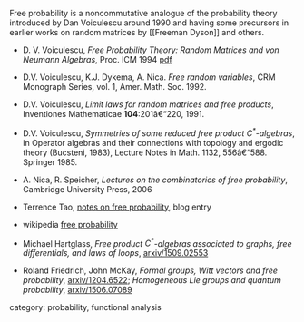 Free probability is a noncommutative analogue of the probability theory introduced by Dan Voiculescu around 1990 and having some precursors in earlier works on random matrices by [[Freeman Dyson]] and others. 

* D. V. Voiculescu, _Free Probability Theory: Random Matrices and
von Neumann Algebras_, Proc. ICM 1994 [pdf]()
* D.V. Voiculescu, K.J. Dykema, A. Nica. _Free random variables_,
CRM Monograph Series, vol. 1, Amer. Math. Soc. 1992.
* D.V. Voiculescu, _Limit laws for random matrices and free products_,
Inventiones Mathematicae __104__:201â€“220, 1991.
* D.V. Voiculescu, _Symmetries of some reduced free product $C^\ast$-algebras_, in Operator algebras and their connections with topology and ergodic theory (Bucsteni, 1983), Lecture Notes in Math. 1132, 556â€“588. Springer 1985.

* A. Nica, R. Speicher, _Lectures on the combinatorics of free probability_, Cambridge University Press, 2006
* Terrence Tao, [notes on free probability](http://terrytao.wordpress.com/2010/02/10/245a-notes-5-free-probability), blog entry

* wikipedia [free probability](https://en.wikipedia.org/wiki/Free_probability)

* Michael Hartglass, _Free product $C^\ast$-algebras associated to graphs, free differentials, and laws of loops_, [arxiv/1509.02553](http://arxiv.org/abs/1509.02553)
* Roland Friedrich, John McKay, _Formal groups, Witt vectors and free probability_, [arxiv/1204.6522](http://arxiv.org/abs/1204.6522); _Homogeneous Lie groups and quantum probability_, [arxiv/1506.07089](http://arxiv.org/abs/1506.07089)

category: probability, functional analysis